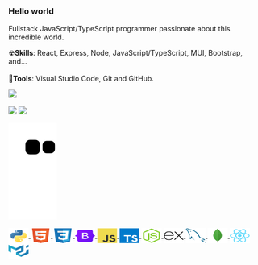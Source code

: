 
### Hello world

Fullstack JavaScript/TypeScript programmer passionate about this incredible world.

   ☢<strong>Skills</strong>: React, Express, Node, JavaScript/TypeScript, MUI, Bootstrap, and... <br>
   <br>
   🧰<strong>Tools</strong>: Visual Studio Code, Git and GitHub.

<p align="left">
  <a href="https://www.linkedin.com/in/diego-silva-0a2042263/" alt="Linkedin" target="_blank" abbr="My linkedIn">
  <img src="https://img.shields.io/badge/-Linkedin-0e76a8?style=flat-square&logo=Linkedin&logoColor=white&link=LINK-DO-SEU-LINKEDIN" /></a>
</p>  
<p>
    <img height="160em" src="https://github-readme-stats.vercel.app/api?username=Dhyigo&show_icons=true&theme=dark&include_all_commits=true&count_private=true&title_color=true">
    <img height="160em" src="https://github-readme-stats.vercel.app/api/top-langs/?username=Dhyigo&layout=compact&langs_count=7&theme=dark&title_color=red">
</p>

![Snake animation](https://github.com/Dhyigo/Dhyigo/blob/output/github-contribution-grid-snake.svg)

<div style="display: inline_block;">
  <a href="https://github.com/Dhyigo">
  <img align="center" alt="PYTHON-LOGO" height="30" width="40" src="https://raw.githubusercontent.com/devicons/devicon/master/icons/python/python-original.svg">
  <img align="center" alt="HTML-LOGO" height="30" width="40" src="https://raw.githubusercontent.com/devicons/devicon/master/icons/html5/html5-original.svg">
  <img align="center" alt="CSS-LOGO" height="30" width="40" src="https://raw.githubusercontent.com/devicons/devicon/master/icons/css3/css3-original.svg">
  <img align="center" alt="CSS-LOGO" height="30" width="40" src="https://raw.githubusercontent.com/devicons/devicon/master/icons/bootstrap/bootstrap-original.svg">
  <img align="center" alt="JavaScript-LOGO" height="30" width="40" src="https://raw.githubusercontent.com/devicons/devicon/master/icons/javascript/javascript-original.svg">
    <img align="center" alt="typeScript-LOGO" height="30" width="40" src="https://raw.githubusercontent.com/devicons/devicon/master/icons/typescript/typescript-original.svg">
    <img align="center" alt="NodeJs-LOGO" height="30" width="40" src="https://raw.githubusercontent.com/devicons/devicon/master/icons/nodejs/nodejs-original.svg">
    <img align="center" alt="Express-LOGO" height="30" width="40" src="https://raw.githubusercontent.com/devicons/devicon/master/icons/express/express-original.svg">
    <img align="center" alt="MYSQL-LOGO" height="30" width="40" src="https://raw.githubusercontent.com/devicons/devicon/master/icons/mysql/mysql-original.svg">
    <img align="center" alt="MONGODB-LOGO" height="30" width="40" src="https://raw.githubusercontent.com/devicons/devicon/master/icons/mongodb/mongodb-original.svg">
    <img align="center" alt="REACTJS-LOGO" height="30" width="40" src="https://raw.githubusercontent.com/devicons/devicon/master/icons/react/react-original.svg">
    <img align="center" alt="MUI-LOGO" height="30" width="40" src="https://raw.githubusercontent.com/devicons/devicon/master/icons/materialui/materialui-original.svg">
  </a>
</div>

